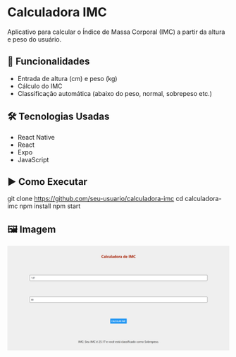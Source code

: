 # Calculadora IMC

Aplicativo para calcular o Índice de Massa Corporal (IMC) a partir da altura e peso do usuário.

## 🔧 Funcionalidades
- Entrada de altura (cm) e peso (kg)
- Cálculo do IMC
- Classificação automática (abaixo do peso, normal, sobrepeso etc.)

## 🛠️ Tecnologias Usadas
- React Native
- React
- Expo
- JavaScript

## ▶️ Como Executar
git clone https://github.com/seu-usuario/calculadora-imc
cd calculadora-imc
npm install
npm start

## 🖼️ Imagem
![IMC Screenshot](./assets/images/imc.png)

